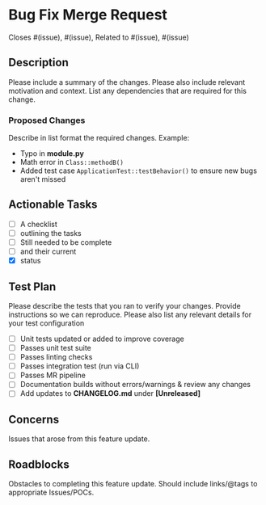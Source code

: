 # Bug Fix Merge Request

Closes #(issue), #(issue), Related to #(issue), #(issue)

## Description

Please include a summary of the changes. Please also include relevant motivation and context. List any dependencies that are required for this change.

### Proposed Changes

Describe in list format the required changes. Example:

  - Typo in **module.py**
  - Math error in `Class::methodB()`
  - Added test case `ApplicationTest::testBehavior()` to ensure new bugs aren't missed

## Actionable Tasks

  - [ ] A checklist
  - [ ] outlining the tasks
  - [ ] Still needed to be complete
  - [ ] and their current
  - [x] status

## Test Plan

Please describe the tests that you ran to verify your changes. Provide instructions so we can reproduce. Please also list any relevant details for your test configuration

  - [ ] Unit tests updated or added to improve coverage
  - [ ] Passes unit test suite
  - [ ] Passes linting checks
  - [ ] Passes integration test (run via CLI)
  - [ ] Passes MR pipeline
  - [ ] Documentation builds without errors/warnings & review any changes
  - [ ] Add updates to **CHANGELOG.md** under __[Unreleased]__

## Concerns

Issues that arose from this feature update.

## Roadblocks

Obstacles to completing this feature update.
Should include links/@tags to appropriate Issues/POCs.
